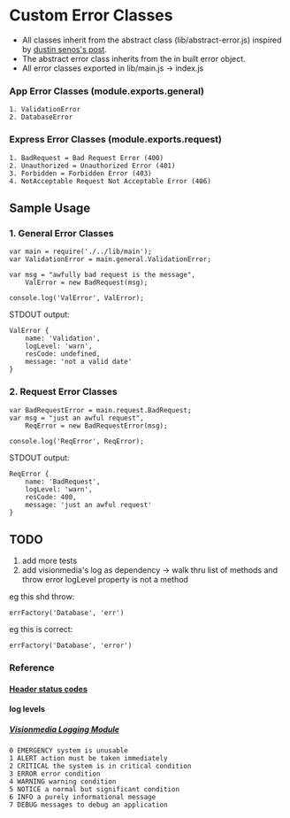 # Custom Error Classes

- All classes inherit from the abstract class (lib/abstract-error.js) inspired by [dustin senos's post](http://dustinsenos.com/articles/customErrorsInNode).
- The abstract error class inherits from the in built error object.
- All error classes exported in lib/main.js -> index.js

### App Error Classes (module.exports.general)
	1. ValidationError
	2. DatabaseError

### Express Error Classes (module.exports.request)
	1. BadRequest = Bad Request Error (400)
	2. Unauthorized = Unauthorized Error (401)
	3. Forbidden = Forbidden Error (403)
	4. NotAcceptable Request Not Acceptable Error (406)

## Sample Usage


### 1. General Error Classes

	var main = require('./../lib/main');
	var ValidationError = main.general.ValidationError;

	var msg = "awfully bad request is the message",
		ValError = new BadRequest(msg);

	console.log('ValError', ValError);

STDOUT output:

	ValError {
		name: 'Validation',
		logLevel: 'warn',
		resCode: undefined,
		message: 'not a valid date'
	}

### 2. Request Error Classes

	var BadRequestError = main.request.BadRequest;
	var msg = "just an awful request",
		ReqError = new BadRequestError(msg);

	console.log('ReqError', ReqError);

STDOUT output:

	ReqError {
		name: 'BadRequest',
		logLevel: 'warn',
		resCode: 400,
		message: 'just an awful request'
	}



## TODO
1. add more tests
2. add visionmedia's log as dependency -> walk thru list of methods and throw error logLevel property is not a method

eg this shd throw:

	errFactory('Database', 'err')

eg this is correct:

	errFactory('Database', 'error')


### Reference

#### [Header status codes](http://en.wikipedia.org/wiki/List_of_HTTP_status_codes)

#### log levels

##### [Visionmedia Logging Module](https://github.com/visionmedia/log.js)
	0 EMERGENCY system is unusable
	1 ALERT action must be taken immediately
	2 CRITICAL the system is in critical condition
	3 ERROR error condition
	4 WARNING warning condition
	5 NOTICE a normal but significant condition
	6 INFO a purely informational message
	7 DEBUG messages to debug an application